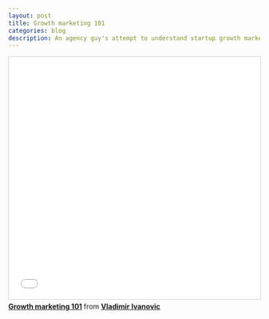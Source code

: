 ```yaml
---
layout: post
title: Growth marketing 101
categories: blog
description: An agency guy's attempt to understand startup growth marketing.
---
```

<iframe src="//www.slideshare.net/slideshow/embed_code/key/5nuEeOhuhLHsyN" width="595" height="485" frameborder="0" marginwidth="0" marginheight="0" scrolling="no" style="border:1px solid #CCC; border-width:1px; margin-bottom:5px; max-width: 100%;" allowfullscreen> </iframe> <div style="margin-bottom:5px"> <strong> <a href="//www.slideshare.net/vladiim/growth-marketing-101" title="Growth marketing 101" target="_blank">Growth marketing 101</a> </strong> from <strong><a href="//www.slideshare.net/vladiim" target="_blank">Vladimir Ivanovic</a></strong> </div>
